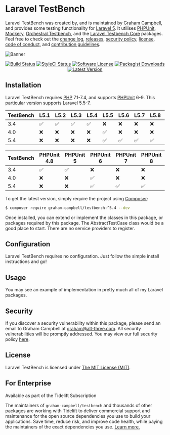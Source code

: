 Laravel TestBench
=================

Laravel TestBench was created by, and is maintained by [Graham Campbell](https://github.com/GrahamCampbell), and provides some testing functionality for [Laravel 5](http://laravel.com). It utilises [PHPUnit](https://github.com/sebastianbergmann/phpunit), [Mockery](https://github.com/padraic/mockery), [Orchestral Testbench](https://github.com/orchestral/testbench), and the [Laravel Testbench Core](https://github.com/GrahamCampbell/Laravel-TestBench-Core) packages. Feel free to check out the [change log](CHANGELOG.md), [releases](https://github.com/GrahamCampbell/Laravel-TestBench/releases), [security policy](https://github.com/GrahamCampbell/Laravel-TestBench/security/policy), [license](LICENSE), [code of conduct](.github/CODE_OF_CONDUCT.md), and [contribution guidelines](.github/CONTRIBUTING.md).

![Banner](https://user-images.githubusercontent.com/2829600/71477507-68a5a600-27e2-11ea-86bf-187e13108910.png)

<p align="center">
<a href="https://github.com/GrahamCampbell/Laravel-TestBench/actions?query=workflow%3ATests"><img src="https://img.shields.io/github/workflow/status/GrahamCampbell/Laravel-TestBench/Tests?label=Tests&style=flat-square" alt="Build Status"></img></a>
<a href="https://github.styleci.io/repos/15239209"><img src="https://github.styleci.io/repos/115239209/shield" alt="StyleCI Status"></img></a>
<a href="LICENSE"><img src="https://img.shields.io/badge/license-MIT-brightgreen?style=flat-square" alt="Software License"></img></a>
<a href="https://packagist.org/packages/graham-campbell/testbench"><img src="https://img.shields.io/packagist/dt/graham-campbell/testbench?style=flat-square" alt="Packagist Downloads"></img></a>
<a href="https://github.com/GrahamCampbell/Laravel-TestBench/releases"><img src="https://img.shields.io/github/release/GrahamCampbell/Laravel-TestBench?style=flat-square" alt="Latest Version"></img></a>
</p>


## Installation

Laravel TestBench requires [PHP](https://php.net) 7.1-7.4, and supports [PHPUnit](https://phpunit.de/) 6-9. This particular version supports Laravel 5.5-7.

| TestBench | L5.1               | L5.2               | L5.3               | L5.4               | L5.5               | L5.6               | L5.7               | L5.8               | L6                 | L7                 |
|-----------|--------------------|--------------------|--------------------|--------------------|--------------------|--------------------|--------------------|--------------------|--------------------|--------------------|
| 3.4       | :white_check_mark: | :white_check_mark: | :white_check_mark: | :white_check_mark: | :x:                | :x:                | :x:                | :x:                | :x:                | :x:                |
| 4.0       | :x:                | :x:                | :x:                | :x:                | :white_check_mark: | :x:                | :x:                | :x:                | :x:                | :x:                |
| 5.4       | :x:                | :x:                | :x:                | :x:                | :white_check_mark: | :white_check_mark: | :white_check_mark: | :white_check_mark: | :white_check_mark: | :white_check_mark: |

| TestBench | PHPUnit 4.8        | PHPUnit 5          | PHPUnit 6          | PHPUnit 7          | PHPUnit 8          | PHPUnit 9          |
|-----------|--------------------|--------------------|--------------------|--------------------|--------------------|--------------------|
| 3.4       | :white_check_mark: | :white_check_mark: | :x:                | :x:                | :x:                | :x:                |
| 4.0       | :x:                | :x:                | :white_check_mark: | :x:                | :x:                | :x:                |
| 5.4       | :x:                | :x:                | :white_check_mark: | :white_check_mark: | :white_check_mark: | :white_check_mark: |

To get the latest version, simply require the project using [Composer](https://getcomposer.org):

```bash
$ composer require graham-campbell/testbench:^5.4 --dev
```

Once installed, you can extend or implement the classes in this package, or packages required by this package. The AbstractTestCase class would be a good place to start. There are no service providers to register.


## Configuration

Laravel TestBench requires no configuration. Just follow the simple install instructions and go!


## Usage

You may see an example of implementation in pretty much all of my Laravel packages.


## Security

If you discover a security vulnerability within this package, please send an email to Graham Campbell at graham@alt-three.com. All security vulnerabilities will be promptly addressed. You may view our full security policy [here](https://github.com/GrahamCampbell/Laravel-TestBench/security/policy).


## License

Laravel TestBench is licensed under [The MIT License (MIT)](LICENSE).


## For Enterprise

Available as part of the Tidelift Subscription

The maintainers of `graham-campbell/testbench` and thousands of other packages are working with Tidelift to deliver commercial support and maintenance for the open source dependencies you use to build your applications. Save time, reduce risk, and improve code health, while paying the maintainers of the exact dependencies you use. [Learn more.](https://tidelift.com/subscription/pkg/packagist-graham-campbell-testbench?utm_source=packagist-graham-campbell-testbench&utm_medium=referral&utm_campaign=enterprise&utm_term=repo)
